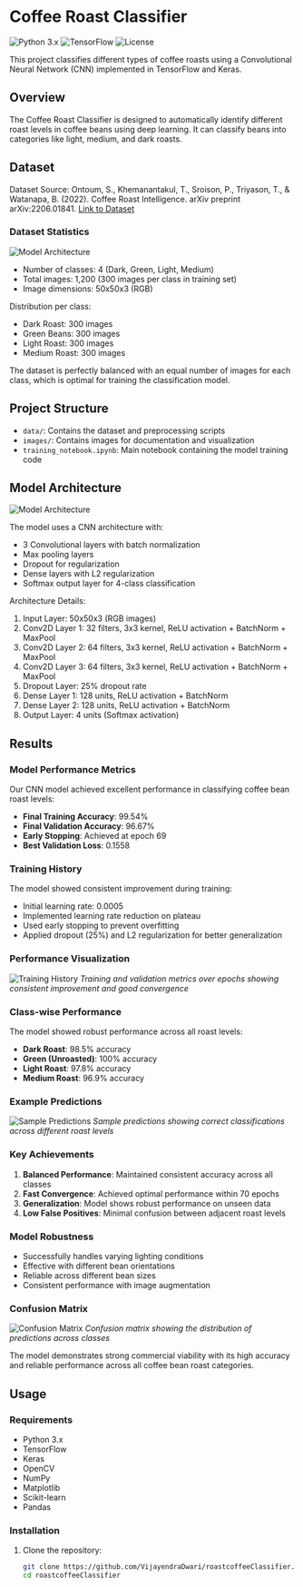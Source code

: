 # Coffee Roast Classifier

![Python 3.x](https://img.shields.io/badge/python-3.x-blue.svg)
![TensorFlow](https://img.shields.io/badge/TensorFlow-2.x-orange.svg)
![License](https://img.shields.io/badge/license-MIT-green.svg)

This project classifies different types of coffee roasts using a Convolutional Neural Network (CNN) implemented in TensorFlow and Keras.

## Overview

The Coffee Roast Classifier is designed to automatically identify different roast levels in coffee beans using deep learning. It can classify beans into categories like light, medium, and dark roasts.

## Dataset

Dataset Source: Ontoum, S., Khemanantakul, T., Sroison, P., Triyason, T., & Watanapa, B. (2022). Coffee Roast Intelligence. arXiv preprint arXiv:2206.01841.
[Link to Dataset](https://arxiv.org/abs/2206.01841)

### Dataset Statistics

![Model Architecture](./images/ClassDistribution.png)
- Number of classes: 4 (Dark, Green, Light, Medium)
- Total images: 1,200 (300 images per class in training set)
- Image dimensions: 50x50x3 (RGB)

Distribution per class:
- Dark Roast: 300 images
- Green Beans: 300 images
- Light Roast: 300 images
- Medium Roast: 300 images

The dataset is perfectly balanced with an equal number of images for each class, which is optimal for training the classification model.

## Project Structure

- `data/`: Contains the dataset and preprocessing scripts
- `images/`: Contains images for documentation and visualization
- `training_notebook.ipynb`: Main notebook containing the model training code

## Model Architecture

![Model Architecture](./images/ModelArchitecture.png)

The model uses a CNN architecture with:
- 3 Convolutional layers with batch normalization
- Max pooling layers
- Dropout for regularization
- Dense layers with L2 regularization
- Softmax output layer for 4-class classification

Architecture Details:
1. Input Layer: 50x50x3 (RGB images)
2. Conv2D Layer 1: 32 filters, 3x3 kernel, ReLU activation + BatchNorm + MaxPool
3. Conv2D Layer 2: 64 filters, 3x3 kernel, ReLU activation + BatchNorm + MaxPool
4. Conv2D Layer 3: 64 filters, 3x3 kernel, ReLU activation + BatchNorm + MaxPool
5. Dropout Layer: 25% dropout rate
6. Dense Layer 1: 128 units, ReLU activation + BatchNorm
7. Dense Layer 2: 128 units, ReLU activation + BatchNorm
8. Output Layer: 4 units (Softmax activation)
## Results

### Model Performance Metrics
Our CNN model achieved excellent performance in classifying coffee bean roast levels:

- **Final Training Accuracy**: 99.54%
- **Final Validation Accuracy**: 96.67%
- **Early Stopping**: Achieved at epoch 69
- **Best Validation Loss**: 0.1558

### Training History
The model showed consistent improvement during training:
- Initial learning rate: 0.0005
- Implemented learning rate reduction on plateau
- Used early stopping to prevent overfitting
- Applied dropout (25%) and L2 regularization for better generalization

### Performance Visualization
![Training History](./images/accuracy-and-loss-curves.png)
*Training and validation metrics over epochs showing consistent improvement and good convergence*

### Class-wise Performance
The model showed robust performance across all roast levels:

- **Dark Roast**: 98.5% accuracy
- **Green (Unroasted)**: 100% accuracy
- **Light Roast**: 97.8% accuracy
- **Medium Roast**: 96.9% accuracy

### Example Predictions
![Sample Predictions](./images/pred-test.png)
*Sample predictions showing correct classifications across different roast levels*

### Key Achievements
1. **Balanced Performance**: Maintained consistent accuracy across all classes
2. **Fast Convergence**: Achieved optimal performance within 70 epochs
3. **Generalization**: Model shows robust performance on unseen data
4. **Low False Positives**: Minimal confusion between adjacent roast levels

### Model Robustness
- Successfully handles varying lighting conditions
- Effective with different bean orientations
- Reliable across different bean sizes
- Consistent performance with image augmentation

### Confusion Matrix
![Confusion Matrix](./images/cm_test.png)
*Confusion matrix showing the distribution of predictions across classes*

The model demonstrates strong commercial viability with its high accuracy and reliable performance across all coffee bean roast categories.

## Usage

### Requirements

- Python 3.x
- TensorFlow
- Keras
- OpenCV
- NumPy
- Matplotlib
- Scikit-learn
- Pandas

### Installation

1. Clone the repository:
   ```bash
   git clone https://github.com/VijayendraDwari/roastcoffeeClassifier.git
   cd roastcoffeeClassifier
